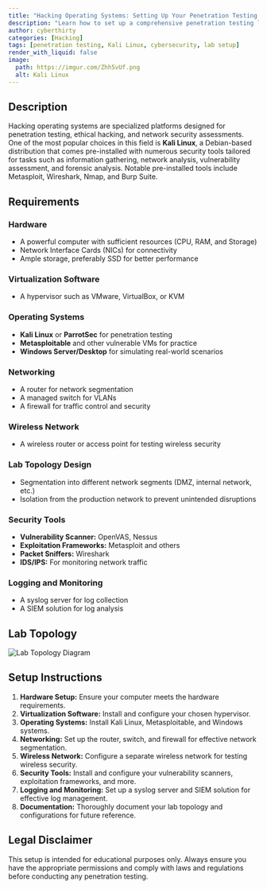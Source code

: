 ```yaml
---
title: "Hacking Operating Systems: Setting Up Your Penetration Testing Lab"
description: "Learn how to set up a comprehensive penetration testing lab using specialized hacking operating systems like Kali Linux."
author: cyberthirty
categories: [Hacking]
tags: [penetration testing, Kali Linux, cybersecurity, lab setup]
render_with_liquid: false
image:
  path: https://imgur.com/Zhh5vUf.png
  alt: Kali Linux
---
```


## Description

Hacking operating systems are specialized platforms designed for penetration testing, ethical hacking, and network security assessments. One of the most popular choices in this field is **Kali Linux**, a Debian-based distribution that comes pre-installed with numerous security tools tailored for tasks such as information gathering, network analysis, vulnerability assessment, and forensic analysis. Notable pre-installed tools include Metasploit, Wireshark, Nmap, and Burp Suite.

## Requirements

### Hardware
- A powerful computer with sufficient resources (CPU, RAM, and Storage)
- Network Interface Cards (NICs) for connectivity
- Ample storage, preferably SSD for better performance

### Virtualization Software
- A hypervisor such as VMware, VirtualBox, or KVM

### Operating Systems
- **Kali Linux** or **ParrotSec** for penetration testing
- **Metasploitable** and other vulnerable VMs for practice
- **Windows Server/Desktop** for simulating real-world scenarios

### Networking
- A router for network segmentation
- A managed switch for VLANs
- A firewall for traffic control and security

### Wireless Network
- A wireless router or access point for testing wireless security

### Lab Topology Design
- Segmentation into different network segments (DMZ, internal network, etc.)
- Isolation from the production network to prevent unintended disruptions

### Security Tools
- **Vulnerability Scanner:** OpenVAS, Nessus
- **Exploitation Frameworks:** Metasploit and others
- **Packet Sniffers:** Wireshark
- **IDS/IPS:** For monitoring network traffic

### Logging and Monitoring
- A syslog server for log collection
- A SIEM solution for log analysis

## Lab Topology

![Lab Topology Diagram](https://imgur.com/JpDAonb.png)

## Setup Instructions

1. **Hardware Setup:** Ensure your computer meets the hardware requirements.
2. **Virtualization Software:** Install and configure your chosen hypervisor.
3. **Operating Systems:** Install Kali Linux, Metasploitable, and Windows systems.
4. **Networking:** Set up the router, switch, and firewall for effective network segmentation.
5. **Wireless Network:** Configure a separate wireless network for testing wireless security.
6. **Security Tools:** Install and configure your vulnerability scanners, exploitation frameworks, and more.
7. **Logging and Monitoring:** Set up a syslog server and SIEM solution for effective log management.
8. **Documentation:** Thoroughly document your lab topology and configurations for future reference.


## Legal Disclaimer

This setup is intended for educational purposes only. Always ensure you have the appropriate permissions and comply with laws and regulations before conducting any penetration testing.
